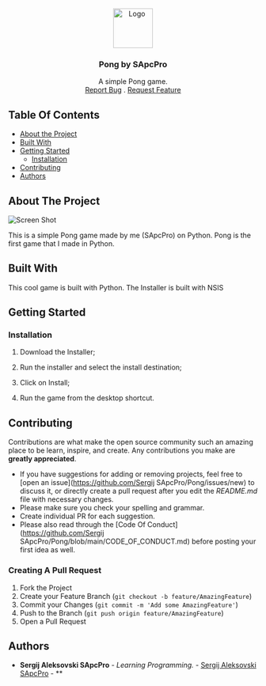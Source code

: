 <br/>
<p align="center">
  <a href="https://github.com/Sergij SApcPro/Pong">
    <img src="images/logo.png" alt="Logo" width="80" height="80">
  </a>

  <h3 align="center">Pong by SApcPro</h3>

  <p align="center">
    A simple Pong game.
    <br/>
    <a href="https://github.com/Sergij SApcPro/Pong/issues">Report Bug</a>
    .
    <a href="https://github.com/Sergij SApcPro/Pong/issues">Request Feature</a>
  </p>
</p>

## Table Of Contents

* [About the Project](#about-the-project)
* [Built With](#built-with)
* [Getting Started](#getting-started)
  * [Installation](#installation)
* [Contributing](#contributing)
* [Authors](#authors)

## About The Project

![Screen Shot](images/screenshot.png)

This is a simple Pong game made by me (SApcPro) on Python. Pong is the first game that I made in Python.

## Built With

This cool game is built with Python. The Installer is built with NSIS

## Getting Started

### Installation

1. Download the Installer;

2. Run the installer and select the install destination;

3. Click on Install;

4. Run the game from the desktop shortcut.

## Contributing

Contributions are what make the open source community such an amazing place to be learn, inspire, and create. Any contributions you make are **greatly appreciated**.
* If you have suggestions for adding or removing projects, feel free to [open an issue](https://github.com/Sergij SApcPro/Pong/issues/new) to discuss it, or directly create a pull request after you edit the *README.md* file with necessary changes.
* Please make sure you check your spelling and grammar.
* Create individual PR for each suggestion.
* Please also read through the [Code Of Conduct](https://github.com/Sergij SApcPro/Pong/blob/main/CODE_OF_CONDUCT.md) before posting your first idea as well.

### Creating A Pull Request

1. Fork the Project
2. Create your Feature Branch (`git checkout -b feature/AmazingFeature`)
3. Commit your Changes (`git commit -m 'Add some AmazingFeature'`)
4. Push to the Branch (`git push origin feature/AmazingFeature`)
5. Open a Pull Request

## Authors

* **Sergij Aleksovski SApcPro** - *Learning Programming.* - [Sergij Aleksovski SApcPro](https://github.com/Sergij-SApcPro) - **
